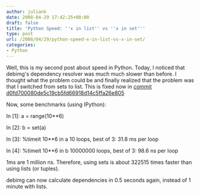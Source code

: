 ```yaml
---
author: juliank
date: 2008-04-29 17:42:25+00:00
draft: false
title: 'Python Speed: ''x in list'' vs ''x in set'''
type: post
url: /2008/04/29/python-speed-x-in-list-vs-x-in-set/
categories:
- Python
---
```


Well, this is my second post about speed in Python. Today, I noticed that debimg's dependency resolver was much much slower than before. I thought what the problem could be and finally realized that the problem was that I switched from sets to list. This is fixed now in [commit d0fd700080de5c19cb5fd66918d14c5ffa26e805](http://git.debian.org/?p=users/jak-guest/debimg.git;a=commit;h=d0fd700080de5c19cb5fd66918d14c5ffa26e805)

Now, some benchmarks (using IPython):

In [1]: a = range(10**6)

In [2]: b = set(a)

In [3]: %timeit 10**6 in a
10 loops, best of 3: 31.8 ms per loop

In [4]: %timeit 10**6 in b
10000000 loops, best of 3: 98.6 ns per loop

1ms are 1 million ns. Therefore, using sets is about 322515 times faster than using lists (or tuples).

debimg can now calculate dependencies in 0.5 seconds again, instead of 1 minute with lists.
